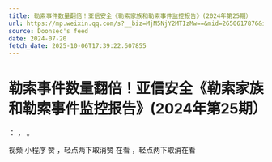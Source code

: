 ```yaml
---
title: 勒索事件数量翻倍！亚信安全《勒索家族和勒索事件监控报告》(2024年第25期）
url: https://mp.weixin.qq.com/s?__biz=MjM5NjY2MTIzMw==&mid=2650617876&idx=3&sn=9e87519f70c3823d2bc14e12bcf6db10
source: Doonsec's feed
date: 2024-07-20
fetch_date: 2025-10-06T17:39:22.607855
---
```


# 勒索事件数量翻倍！亚信安全《勒索家族和勒索事件监控报告》(2024年第25期）

：
，
。

视频
小程序
赞
，轻点两下取消赞
在看
，轻点两下取消在看